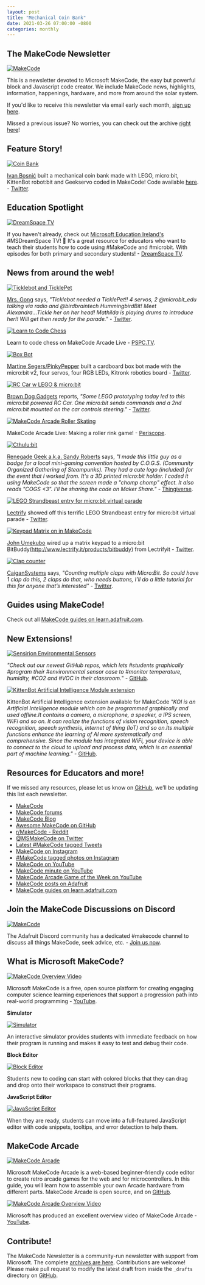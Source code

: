 ```yaml
---
layout: post
title: "Mechanical Coin Bank"
date: 2021-03-26 07:00:00 -0800
categories: monthly
---
```



## The MakeCode Newsletter

[![MakeCode](/assets/20210226/20210226hero.png)](https://www.makecode.com)

This is a newsletter devoted to Microsoft MakeCode, the easy but powerful block and Javascript code creator. We include MakeCode news, highlights, information, happenings, hardware, and more from around the solar system.

If you'd like to receive this newsletter via email early each month, [sign up here](https://www.adafruitdaily.com/).

Missed a previous issue? No worries, you can check out the archive [right here](http://makecode.adafruitdaily.com/)!

## Feature Story!

[![Coin Bank](/assets/20210326/coin.jpg)](https://twitter.com/PlusPlusInt/status/1369021304934907907?s=20)

[Ivan Bosnić](https://twitter.com/PlusPlusInt) built a mechanical coin bank made with LEGO, micro:bit, KittenBot robot:bit and Geekservo coded in MakeCode! Code available [here](https://makecode.microbit.org/03501-49609-76076-10881). - [Twitter](https://twitter.com/PlusPlusInt/status/1369021304934907907?s=20).

## Education Spotlight

[![DreamSpace TV](/assets/20210326/dreamspace.jpg)](https://education.microsoft.com/en-us/resource/6d75f99d)

If you haven't already, check out 
[Microsoft Education Ireland's](https://twitter.com/MS_eduIRL) #MSDreamSpace TV! 💚
It's a great resource for educators who want to teach their students how to code using #MakeCode and #microbit. With episodes for both primary and secondary students! - [DreamSpace TV](https://education.microsoft.com/en-us/resource/6d75f99d).


## News from around the web!

[![Ticklebot and TicklePet](/assets/20210326/tickle.gif)](url)

[Mrs. Gong](https://twitter.com/MrsGong3) says, _"Ticklebot needed a TicklePet!! 4 servos, 2 @microbit_edu talking via radio and @birdbraintech HummingbirdBit! Meet Alexandra...Tickle her on her head! Mathilda is playing drums to introduce her!! Will get then ready for the parade."_ - [Twitter](https://twitter.com/MrsGong3/status/1370433790254874625).


[![Learn to Code Chess](/assets/20210326/chess.jpg)](https://www.pscp.tv/w/1yoJMABjkBDJQ)

Learn to code chess on MakeCode Arcade Live - [PSPC.TV](https://www.pscp.tv/w/1yoJMABjkBDJQ).


[![Box Bot](/assets/20210326/bot.jpg)](https://twitter.com/PinkyPepper_/status/1367924480044130315?s=20)

[Martine Segers/PinkyPepper](https://twitter.com/PinkyPepper_) built a cardboard box bot made with the micro:bit v2, four servos, four RGB LEDs, Kitronk robotics board - [Twitter](https://twitter.com/PinkyPepper_/status/1367924480044130315?s=20).


[![RC Car w LEGO & micro:bit](/assets/20210326/rccar.jpg)](https://twitter.com/BrownDogGadgets/status/1369409237600899083)

[Brown Dog Gadgets](https://twitter.com/BrownDogGadgets) reports, _"Some LEGO prototyping today led to this micro:bit powered RC Car. One micro:bit sends commands and a 2nd micro:bit mounted on the car controls steering."_ - [Twitter](https://twitter.com/BrownDogGadgets/status/1369409237600899083).


[![MakeCode Arcade Roller Skating](/assets/20210326/rollerskate.jpg)](https://www.pscp.tv/w/1MYxNmjekXwJw)

MakeCode Arcade Live: Making a roller rink game! - [Periscope](https://www.pscp.tv/w/1MYxNmjekXwJw).


[![Cthulu:bit](/assets/20210326/cthulu.jpg)](https://www.thingiverse.com/thing:3147163)

[Renegade Geek a.k.a. Sandy Roberts](https://twitter.com/KaleidoscopeSci) says, _"I made this little guy as a badge for a local mini-gaming convention hosted by C.O.G.S. (Community Organized Gathering of Steampunks). They had a cute logo (included) for the event that I worked from. It's a 3D printed micro:bit holder. I coded it using MakeCode so that the screen made a "chomp chomp" effect. It also reads "COGS <3". I'll be sharing the code on Maker Share."_ - [Thingiverse](https://www.thingiverse.com/thing:3147163).


[![LEGO Strandbeast entry for micro:bit virtual parade](/assets/20210326/strand.gif)](https://twitter.com/lectrifyit/status/1370450060517855232?s=20)

[Lectrify](https://twitter.com/lectrifyit) showed off this terrific LEGO Strandbeast entry for micro:bit virtual parade - [Twitter](https://twitter.com/lectrifyit/status/1370450060517855232?s=20).


[![Keypad Matrix on in MakeCode](/assets/20210326/keypad.jpg)](https://twitter.com/jumekubo/status/1370064943320469504)

[John Umekubo](https://twitter.com/jumekubo) wired up a matrix keypad to a micro:bit BitBuddy(http://www.lectrify.it/products/bitbuddy) from Lectrifyit  - [Twitter](https://twitter.com/jumekubo/status/1370064943320469504).


[![Clap counter](/assets/20210326/clap.jpg)](https://twitter.com/CaiganSystems/status/1367872756625375235?s=20)

[CaiganSystems](https://twitter.com/CaiganSystems) says, _"Counting multiple claps with Micro:Bit. So could have 1 clap do this, 2 claps do that, who needs buttons, I’ll do a little tutorial for this for anyone that’s interested"_ - [Twitter](https://twitter.com/CaiganSystems/status/1367872756625375235?s=20).


## Guides using MakeCode!

Check out all [MakeCode guides on learn.adafruit.com](https://learn.adafruit.com/search?q=makecode).

## New Extensions!

[![Sensirion Environmental Sensors](/assets/20210326/sensirion.jpg)](https://github.com/sensirion?q=makecode)

_"Check out our newest 
GitHub repos, which lets #students  graphically #program their #environmental sensor case to #monitor temperature, humidity, #CO2 and #VOC in their classroom._" - [GitHub](https://github.com/sensirion?q=makecode).

[![KittenBot Artificial Intelligence Module extension](/assets/20210326/koi.jpg)](https://github.com/KittenBot/pxt-koi)

KittenBot Artificial Intelligence extension available for MakeCode _"KOI is an Artificial Intelligence module which can be programmed graphically and used offline.It contains a camera, a microphone, a speaker, a IPS screen, WiFi and so on. It can realize the functions of vision recognition, speech recognition, speech synthesis, internet of thing (IoT) and so on.Its multiple functions enhance the learning of AI more systematically and comprehensive. Since the module has integrated WiFi, your device is able to connect to the cloud to upload and process data, which is an essential part of machine learning."_ - [GitHub](https://github.com/KittenBot/pxt-koi).


## Resources for Educators and more!

If we missed any resources, please let us know on [GitHub](https://github.com/adafruit/makecode-newsletter/issues), we’ll be updating this list each newsletter.

* [MakeCode](https://www.microsoft.com/en-us/makecode/)
* [MakeCode forums](https://forum.makecode.com/)
* [MakeCode Blog](https://makecode.com/blog)
* [Awesome MakeCode on GitHub](https://github.com/adafruit/awesome-makecode/blob/master/README.md)
* [r/MakeCode - Reddit](https://www.reddit.com/r/MakeCode/)
* [@MSMakeCode on Twitter](https://twitter.com/MSMakeCode)
* [Latest #MakeCode tagged Tweets](https://twitter.com/search?q=%23makecode&src=typed_query&f=live)
* [MakeCode on Instagram](https://www.instagram.com/makecode/)
* [#MakeCode tagged photos on Instagram](https://www.instagram.com/explore/tags/makecode/)
* [MakeCode on YouTube](https://www.youtube.com/channel/UCye7YlvFUUQ1dSy0WZZ1T_Q)
* [MakeCode minute on YouTube](https://www.youtube.com/playlist?list=PLjF7R1fz_OOU5gFO10qxLlbtN0YzZTyvk)
* [MakeCode Arcade Game of the Week on YouTube](https://www.youtube.com/playlist?list=PLjF7R1fz_OOUpC_QY_Y5CmPKm-a5Cg4Qo)
* [MakeCode posts on Adafruit](https://blog.adafruit.com/category/makecode/)
* [MakeCode guides on learn.adafruit.com](https://learn.adafruit.com/search?q=makecode)

## Join the MakeCode Discussions on Discord

[![MakeCode](/assets/2021mmdd/2021mmddmakecodediscord.png)](https://discord.gg/XPa7R6)

The Adafruit Discord community has a dedicated #makecode channel to discuss all things MakeCode, seek advice, etc. - [Join us now](https://discord.gg/XPa7R6).

## What is Microsoft MakeCode?

[![MakeCode Overview Video](/assets/2021mmdd/2021mmddmakecode.jpg)](https://www.youtube.com/watch?v=ZegjmbyBUs8)

Microsoft MakeCode is a free, open source platform for creating engaging computer science learning experiences that support a progression path into real-world programming - [YouTube](https://www.youtube.com/watch?v=ZegjmbyBUs8).

**Simulator**

[![Simulator](/assets/2021mmdd/2021mmddsim.jpg)](https://www.microsoft.com/en-us/makecode/about)

An interactive simulator provides students with immediate feedback on how their program is running and makes it easy to test and debug their code.

**Block Editor**

[![Block Editor](/assets/2021mmdd/2021mmddblock.jpg)](https://www.microsoft.com/en-us/makecode/about)

Students new to coding can start with colored blocks that they can drag and drop onto their workspace to construct their programs.

**JavaScript Editor**

[![JavaScript Editor](/assets/2021mmdd/2021mmddjsed.jpg)](https://www.microsoft.com/en-us/makecode/about)

When they are ready, students can move into a full-featured JavaScript editor with code snippets, tooltips, and error detection to help them.

## MakeCode Arcade

[![MakeCode Arcade](/assets/2021mmdd/2021mmddarcade.png)](https://arcade.makecode.com/)

Microsoft MakeCode Arcade is a web-based beginner-friendly code editor to create retro arcade games for the web and for microcontrollers. In this guide, you will learn how to assemble your own Arcade hardware from different parts. MakeCode Arcade is open source, and on [GitHub](https://github.com/microsoft/pxt-arcade).

[![MakeCode Arcade Overview Video](/assets/2021mmdd/2021mmddmakecode-arcade.jpg)](https://www.youtube.com/watch?v=UCq1VUIqpHI)

Microsoft has produced an excellent overview video of MakeCode Arcade - [YouTube](https://www.youtube.com/watch?v=UCq1VUIqpHI).

## Contribute!

The MakeCode Newsletter is a community-run newsletter with support from Microsoft. The complete [archives are here](https://www.adafruitdaily.com/category/makecode/). Contributions are welcome! Please make pull request to modify the latest draft from inside the `_drafts` directory on [GitHub](https://github.com/adafruit/makecode-newsletter/tree/master/_drafts).
